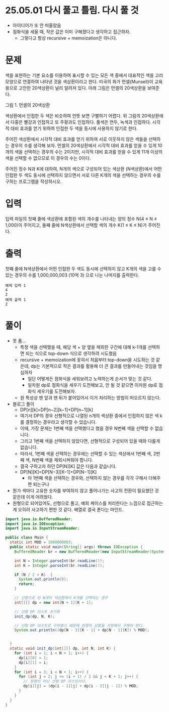 # 25.05.01 다시 풀고 틀림. 다시 풀 것
- 아이디어가 또 안 떠올랐음
- 점화식을 세울 때, 작은 값은 이미 구해졌다고 생각하고 접근하자.
  - 그렇다고 항상 recursive + memoization은 아니다.

# 문제
색을 표현하는 기본 요소를 이용하여 표시할 수 있는 모든 색 중에서 대표적인 색을 고리 모양으로 연결하여 나타낸 것을 색상환이라고 한다. 미국의 화가 먼셀(Munsell)이 교육용으로 고안한 20색상환이 널리 알려져 있다. 아래 그림은 먼셀의 20색상환을 보여준다.

그림 1. 먼셀의 20색상환

색상환에서 인접한 두 색은 비슷하여 언뜻 보면 구별하기 어렵다. 위 그림의 20색상환에서 다홍은 빨강과 인접하고 또 주황과도 인접하다. 풀색은 연두, 녹색과 인접하다. 시각적 대비 효과를 얻기 위하여 인접한 두 색을 동시에 사용하지 않기로 한다.

주어진 색상환에서 시각적 대비 효과를 얻기 위하여 서로 이웃하지 않은 색들을 선택하는 경우의 수를 생각해 보자.  먼셀의 20색상환에서 시각적 대비 효과를 얻을 수 있게 10개의 색을 선택하는 경우의 수는 2이지만, 시각적 대비 효과를 얻을 수 있게 11개 이상의 색을 선택할 수 없으므로 이 경우의 수는 0이다.

주어진 정수 N과 K에 대하여, N개의 색으로 구성되어 있는 색상환 (N색상환)에서 어떤 인접한 두 색도 동시에 선택하지 않으면서 서로 다른 K개의 색을 선택하는 경우의 수를 구하는 프로그램을 작성하시오.

# 입력
입력 파일의 첫째 줄에 색상환에 포함된 색의 개수를 나타내는 양의 정수 N(4 ≤ N ≤ 1,000)이 주어지고, 둘째 줄에 N색상환에서 선택할 색의 개수 K(1 ≤ K ≤ N)가 주어진다.

# 출력
첫째 줄에 N색상환에서 어떤 인접한 두 색도 동시에 선택하지 않고 K개의 색을 고를 수 있는 경우의 수를 1,000,000,003 (10억 3) 으로 나눈 나머지를 출력한다.
```
예제 입력 1
4
2
예제 출력 1
2
```

# 풀이
- 못 품...
  - 특정 색을 선택했을 때, 해당 색 + 양 옆을 제외한 구간에 대해 k-1개를 선택하면 되는 식으로 top-down 식으로 생각하려 시도했음
  - recursive + memoization에 꽂혀서 처음부터 top-down을 시도하는 것 같은데, dp는 기본적으로 작은 결과를 활용해 더 큰 결과를 만들어내는 것임을 명심하자
    - 일단 어떻게든 점화식을 세워보려고 노력하는게 순서가 맞는 것 같다.
    - 일차원 dp로 점화식을 세우기 도전해보고, 안 될 것 같으면 이차원 dp로 점화식 세우기를 도전해보자.
  - 원 특성상 맨 앞과 맨 뒤가 붙어있어서 이거 처리하는 방법이 떠오르지 않는다.
- 블로그 풀이
  - DP[n][k]=DP[n−2][k−1]+DP[n−1][k]
  - 여기서 DP의 경우 선형적으로 나열된 n개의 색상환 중에서 인접하지 않은 색 k를 결정하는 경우라고 생각할 수 있습니다.
  - 이때, 가장 문제는 1번째 색을 선택했다고 했을 경우 N번째 색을 선택할 수 없습니다.
  - 그리고 1번째 색을 선택하지 않았다면, 선형적으로 구성되어 있을 때와 다를게 없습니다.
  - 따라서, 1번째 색을 선택하는 경우에는 선택할 수 있는 색상에서 1번째 색, 2번째 색, N번째 색을 제외시켜줘야 합니다.
  - 결국 구하고자 하던 DP[N][K] 값은 다음과 같습니다.
  - DP[N][K]=DP[N−3][K−1]+DP[N−1][K]
    - 아 1번째 색을 선택하는 경우와, 선택하지 않는 경우를 각각 구해서 더해주면 되는구나 
- 뭔가 색마다 고유한 숫자를 부여하지 않고 풀어나가는 사고의 전환이 필요했던 것 같은데 이게 어려웠다.
- 원형으로 되어있어도, 선형으로 풀고, 예외 케이스를 처리한다는 느낌으로 접근하는게 오히려 사고하기 편한 것 같다. 배열로 결국 푼다는 마인드.

```java
import java.io.BufferedReader;
import java.io.IOException;
import java.io.InputStreamReader;

public class Main {
  static int MOD = 1000000003;
  public static void main(String[] args) throws IOException {
    BufferedReader br = new BufferedReader(new InputStreamReader(System.in));

    int N = Integer.parseInt(br.readLine());
    int K = Integer.parseInt(br.readLine());

    if (N / 2 < K)  {
      System.out.println(0);
      return;
    }

    // 선형으로 된 N개의 색상환에서 K개를 선택하는 경우
    int[][] dp = new int[N + 1][K + 1];

    // 선형 DP 리스트 초기화
    init_dp(dp, N, K);

    // 선형 DP 리스트로 구하였기 때문에 원형의 상황을 가정해서 구해야 한다.
    System.out.println((dp[N - 3][K - 1] + dp[N - 1][K]) % MOD);


  }
  static void init_dp(int[][] dp, int N, int K) {
    for (int i = 1; i < N + 1; i++) {
      dp[i][0] = 1;
      dp[i][1] = i;
    }
    for (int i = 3; i < N + 1; i++) {
      for (int j = 2; j <= (i + 1) / 2 && j < K + 1; j++) {
        // 원형이 아닌 선형 DP 리스트이다.
        dp[i][j] = (dp[i - 1][j] + dp[i - 2][j - 1]) % MOD;
      }
    }
  }
}
```
